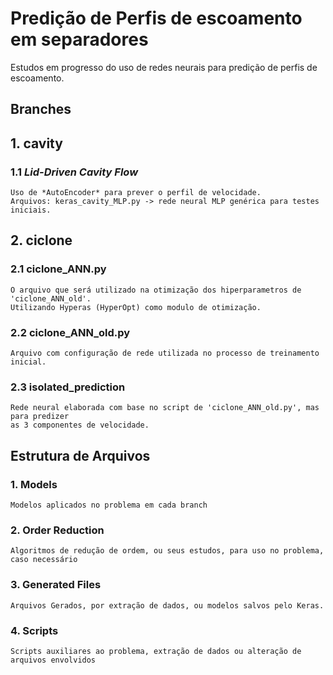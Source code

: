 # Predição de Perfis de escoamento em separadores 
Estudos em progresso do uso de redes neurais para predição de perfis de 
escoamento. 

## Branches 
## 1. cavity 
### 1.1 *Lid-Driven Cavity Flow*

    Uso de *AutoEncoder* para prever o perfil de velocidade.
    Arquivos: keras_cavity_MLP.py -> rede neural MLP genérica para testes iniciais.

## 2. ciclone

### 2.1 ciclone_ANN.py
    O arquivo que será utilizado na otimização dos hiperparametros de 'ciclone_ANN_old'.
    Utilizando Hyperas (HyperOpt) como modulo de otimização.

### 2.2 ciclone_ANN_old.py

    Arquivo com configuração de rede utilizada no processo de treinamento inicial.

### 2.3 isolated_prediction

    Rede neural elaborada com base no script de 'ciclone_ANN_old.py', mas para predizer
    as 3 componentes de velocidade.


## Estrutura de Arquivos
### 1. Models

    Modelos aplicados no problema em cada branch
### 2. Order Reduction

    Algoritmos de redução de ordem, ou seus estudos, para uso no problema, caso necessário
### 3. Generated Files

    Arquivos Gerados, por extração de dados, ou modelos salvos pelo Keras.

### 4. Scripts

    Scripts auxiliares ao problema, extração de dados ou alteração de arquivos envolvidos
